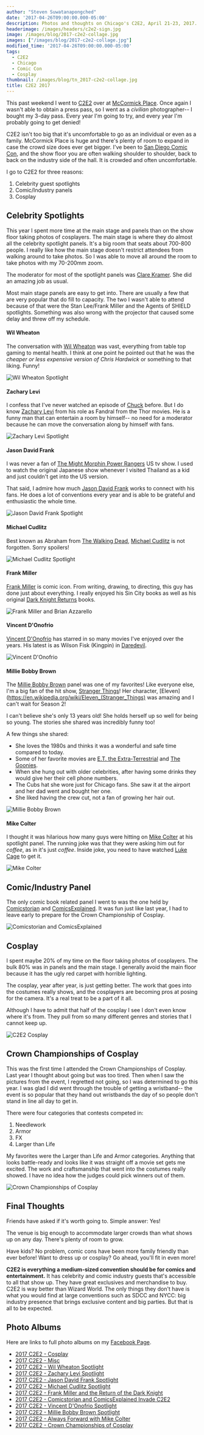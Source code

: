 ```yaml
---
author: "Steven Suwatanapongched"
date: '2017-04-26T09:00:00.000-05:00'
description: Photos and thoughts on Chicago's C2E2, April 21-23, 2017.
headerimage: /images/headers/c2e2-sign.jpg
image: /images/blog/2017-c2e2-collage.jpg
images: ["/images/blog/2017-c2e2-collage.jpg"]
modified_time: '2017-04-26T09:00:00.000-05:00'
tags:
  - C2E2
  - Chicago
  - Comic Con
  - Cosplay
thumbnail: /images/blog/tn_2017-c2e2-collage.jpg
title: C2E2 2017
---
```



This past weekend I went to [C2E2](https://www.c2e2.com) over at [McCormick Place](https://www.mccormickplace.com/). Once again I wasn't able to obtain a press pass, so I went as a *civilian* photographer-- I bought my 3-day pass. Every year I'm going to try, and every year I'm probably going to get denied!

C2E2 isn't too big that it's uncomfortable to go as an individual or even as a family. McCormick Place is huge and there's plenty of room to expand in case the crowd size does ever get bigger. I've been to [San Diego Comic Con](https://www.comic-con.org/cci), and the show floor you are often walking shoulder to shoulder, back to back on the industry side of the hall. It is crowded and often uncomfortable.

I go to C2E2 for three reasons:

1. Celebrity guest spotlights
2. Comic/Industry panels
3. Cosplay

## Celebrity Spotlights

This year I spent more time at the main stage and panels than on the show floor taking photos of cosplayers. The main stage is where they do almost all the celebrity spotlight panels. It's a big room that seats about 700-800 people. I really like how the main stage doesn't restrict attendees from walking around to take photos. So I was able to move all around the room to take photos with my 70-200mm zoom.

The moderator for most of the spotlight panels was [Clare Kramer](https://www.imdb.com/name/nm0004456/). She did an amazing job as usual.

Most main stage panels are easy to get into. There are usually a few that are very popular that do fill to capacity. The two I wasn't able to attend because of that were the Stan Lee/Frank Miller and the Agents of SHIELD spotlights. Something was also wrong with the projector that caused some delay and threw off my schedule.

#### Wil Wheaton

The conversation with [Wil Wheaton](https://www.imdb.com/name/nm0000696/) was vast, everything from table top gaming to mental health. I think at one point he pointed out that he was the *cheaper or less expensive version of Chris Hardwick* or something to that liking. Funny!

![Wil Wheaton Spotlight](/images/blog/2017-c2e2-wil-wheaton.jpg)

#### Zachary Levi

I confess that I've never watched an episode of [Chuck](https://www.imdb.com/title/tt0934814/) before. But I do know [Zachary Levi](https://www.imdb.com/name/nm1157048/) from his role as Fandral from the Thor movies. He is a funny man that can entertain a room by himself-- no need for a moderator because he can move the conversation along by himself with fans.

![Zachary Levi Spotlight](/images/blog/2017-c2e2-zachary-levi.jpg)

#### Jason David Frank

I was never a fan of [The Might Morphin Power Rangers](https://www.imdb.com/title/tt0106064/) US tv show. I used to watch the original Japanese show whenever I visited Thailand as a kid and just couldn't get into the US version.

That said, I admire how much [Jason David Frank](https://www.imdb.com/name/nm0290969/) works to connect with his fans. He does a lot of conventions every year and is able to be grateful and enthusiastic the whole time.

![Jason David Frank Spotlight](/images/blog/2017-c2e2-jason-david-frank.jpg)

#### Michael Cudlitz

Best known as Abraham from [The Walking Dead](https://www.imdb.com/title/tt1520211/), [Michael Cudlitz](https://www.imdb.com/name/nm0191044/) is not forgotten. Sorry spoilers!

![Michael Cudlitz Spotlight](/images/blog/2017-c2e2-michael-cudlitz.jpg)

#### Frank Miller

[Frank Miller](https://www.imdb.com/name/nm0588340/) is comic icon. From writing, drawing, to directing, this guy has done just about everything. I really enjoyed his Sin City books as well as his original [Dark Knight Returns](https://amzn.to/2pm4eX1) books.

![Frank Miller and Brian Azzarello](/images/blog/2017-c2e2-frank-miller.jpg)

#### Vincent D'Onofrio

[Vincent D'Onofrio](https://www.imdb.com/name/nm0000352/) has starred in so many movies I've enjoyed over the years. His latest is as Wilson Fisk (Kingpin) in [Daredevil](https://www.imdb.com/title/tt3322312/).

![Vincent D'Onofrio](/images/blog/2017-c2e2-vincent-donofrio.jpg)

#### Millie Bobby Brown

The [Millie Bobby Brown](https://www.imdb.com/name/nm5611121/) panel was one of my favorites! Like everyone else, I'm a big fan of the hit show, [Stranger Things](https://www.imdb.com/title/tt4574334/)! Her character, [Eleven](https://en.wikipedia.org/wiki/Eleven_(Stranger_Things) was amazing and I can't wait for Season 2!

I can't believe she's only 13 years old! She holds herself up so well for being so young. The stories she shared was incredibly funny too!

A few things she shared:

* She loves the 1980s and thinks it was a wonderful and safe time compared to today.
* Some of her favorite movies are [E.T. the Extra-Terrestrial](https://www.imdb.com/title/tt0083866/) and [The Goonies](https://www.imdb.com/title/tt0089218/).
* When she hung out with older celebrities, after having some drinks they would give her their cell phone numbers.
* The Cubs hat she wore just for Chicago fans. She saw it at the airport and her dad went and bought her one.
* She liked having the crew cut, not a fan of growing her hair out.

![Millie Bobby Brown](/images/blog/2017-c2e2-millie-bobby-brown.jpg)

#### Mike Colter

I thought it was hilarious how many guys were hitting on [Mike Colter](https://www.imdb.com/name/nm1591496/) at his spotlight panel. The running joke was that they were asking him out for *coffee*, as in it's just *coffee*. Inside joke, you need to have watched [Luke Cage](https://www.imdb.com/title/tt3322314/) to get it.

![Mike Colter](/images/blog/2017-c2e2-mike-colter.jpg)

## Comic/Industry Panel

The only comic book related panel I went to was the one held by [Comicstorian](https://www.youtube.com/user/comicstorian) and [ComicsExplained](https://www.youtube.com/user/fluidicbeats). It was fun just like last year, I had to leave early to prepare for the Crown Championship of Cosplay.

![Comicstorian and ComicsExplained](/images/blog/2017-c2e2-comicstorian-comicsexplained.jpg)

## Cosplay

I spent maybe 20% of my time on the floor taking photos of cosplayers. The bulk 80% was in panels and the main stage. I generally avoid the main floor because it has the ugly red carpet with horrible lighting.

The cosplay, year after year, is just getting better. The work that goes into the costumes really shows, and the cosplayers are becoming pros at posing for the camera. It's a real treat to be a part of it all.

Although I have to admit that half of the cosplay I see I don't even know where it's from. They pull from so many different genres and stories that I cannot keep up.

![C2E2 Cosplay](/images/blog/2017-c2e2-cosplay-collage.jpg)

## Crown Championships of Cosplay

This was the first time I attended the Crown Championships of Cosplay. Last year I thought about going but was too tired. Then when I saw the pictures from the event, I regretted not going, so I was determined to go this year. I was glad I did went through the trouble of getting a wristband-- the event is so popular that they hand out wristbands the day of so people don't stand in line all day to get in.

There were four categories that contests competed in:

1. Needlework
2. Armor
3. FX
4. Larger than Life

My favorites were the Larger than Life and Armor categories. Anything that looks battle-ready and looks like it was straight off a movie set gets me excited. The work and craftsmanship that went into the costumes really showed. I have no idea how the judges could pick winners out of them.

![Crown Championships of Cosplay](/images/blog/2017-c2e2-crown-championships-of-cosplay-collage.jpg)

## Final Thoughts

Friends have asked if it's worth going to. Simple answer: Yes!

The venue is big enough to accommodate larger crowds than what shows up on any day. There's plenty of room to grow.

Have kids? No problem, comic cons have been more family friendly than ever before! Want to dress up or cosplay? Go ahead, you'll fit in even more!

**C2E2 is everything a medium-sized convention should be for comics and entertainment.** It has celebrity and comic industry guests that's accessible to all that show up. They have great exclusives and merchandise to buy. C2E2 is way better than Wizard World. The only things they don't have is what you would find at large conventions such as SDCC and NYCC: big industry presence that brings exclusive content and big parties. But that is all to be expected.

## Photo Albums

Here are links to full photo albums on my [Facebook Page](https://facebook.com/sunpechphotography).

* [2017 C2E2 - Cosplay](https://www.facebook.com/media/set/?set=a.1396029343795419.1073741914.408588035872893&type=3)
* [2017 C2E2 - Misc](https://www.facebook.com/media/set/?set=a.1396068440458176.1073741915.408588035872893&type=3)
* [2017 C2E2 - Wil Wheaton Spotlight](https://www.facebook.com/media/set/?set=a.1396070330457987.1073741916.408588035872893&type=3)
* [2017 C2E2 - Zachary Levi Spotlight](https://www.facebook.com/media/set/?set=a.1396076910457329.1073741917.408588035872893&type=3)
* [2017 C2E2 - Jason David Frank Spotlight](https://www.facebook.com/media/set/?set=a.1396082627123424.1073741918.408588035872893&type=3)
* [2017 C2E2 - Michael Cudlitz Spotlight](https://www.facebook.com/media/set/?set=a.1396085483789805.1073741919.408588035872893&type=3)
* [2017 C2E2 - Frank Miller and the Return of the Dark Knight](https://www.facebook.com/media/set/?set=a.1396088503789503.1073741920.408588035872893&type=3)
* [2017 C2E2 - Comicstorian and ComicsExplained Invade C2E2](https://www.facebook.com/media/set/?set=a.1396090510455969.1073741921.408588035872893&type=3)
* [2017 C2E2 - Vincent D'Onofrio Spotlight](https://www.facebook.com/media/set/?set=a.1396092907122396.1073741922.408588035872893&type=3)
* [2017 C2E2 - Millie Bobby Brown Spotlight](https://www.facebook.com/media/set/?set=a.1396097753788578.1073741923.408588035872893&type=3)
* [2017 C2E2 - Always Forward with Mike Colter](https://www.facebook.com/media/set/?set=a.1396101690454851.1073741924.408588035872893&type=3)
* [2017 C2E2 - Crown Championships of Cosplay](https://www.facebook.com/media/set/?set=a.1396104710454549.1073741925.408588035872893&type=3)